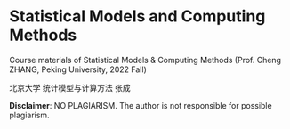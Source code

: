 # Statistical Models and Computing Methods
Course materials of Statistical Models &amp; Computing Methods (Prof. Cheng ZHANG, Peking University, 2022 Fall)

北京大学 统计模型与计算方法 张成

**Disclaimer**: NO PLAGIARISM. The author is not responsible for possible plagiarism.
